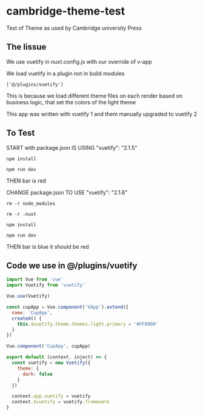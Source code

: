 # cambridge-theme-test
Test of Theme as used by Cambridge university Press


## The Iissue

We use vuetify in nuxt.config.js with our override of v-app 

We load vuetify in a plugin not in build modules 

```['@/plugins/vuetify']```

This is because we load different theme files on each render based on business logic, that set the colors of the light theme

This app was written with vuetify 1 and them manually upgraded to vuetify 2


## To Test
START with package.json IS USING "vuetify": "2.1.5" 

```npm install```

```npm run dev```

THEN bar is red

CHANGE package.json TO USE "vuetify": "2.1.6" 

```rm -r node_modules```

```rm -r .nuxt```

```npm install```

```npm run dev```

THEN bar is blue it should be red

## Code we use in @/plugins/vuetify

```javascript
import Vue from 'vue'
import Vuetify from 'vuetify'

Vue.use(Vuetify)

const cupApp = Vue.component('VApp').extend({
  name: 'CupApp',
  created() {
    this.$vuetify.theme.themes.light.primary = '#FF0000'
  }
})

Vue.component('CupApp', cupApp)

export default (context, inject) => {
  const vuetify = new Vuetify({
    theme: {
      dark: false
    }
  })

  context.app.vuetify = vuetify
  context.$vuetify = vuetify.framework
}
```
